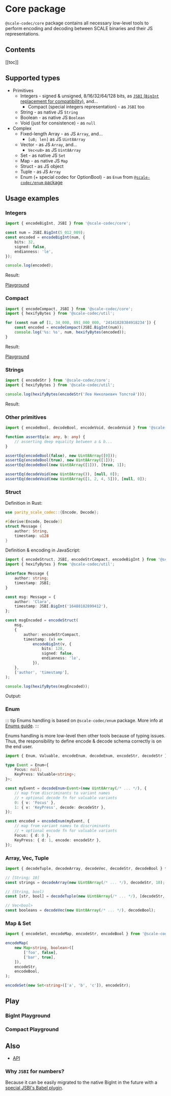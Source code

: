 # Core package

`@scale-codec/core` package contains all necessary low-level tools to perform encoding and decoding between SCALE binaries and their JS representations.

## Contents

[[toc]]

## Supported types

-   Primitives
    -   Integers - signed & unsigned, 8/16/32/64/128 bits, as [`JSBI` (`BigInt` replacement for compatibility)](https://github.com/GoogleChromeLabs/jsbi), and...
        -   Compact (special integers representation) - as `JSBI` too
    -   String - as native JS `String`
    -   Boolean - as native JS `Boolean`
    -   Void (just for consistence) - as `null`
-   Complex
    -   Fixed-length Array - as JS `Array`, and...
        -   `[u8; len]` as JS `Uint8Array`
    -   Vector - as JS `Array`, and...
        -   `Vec<u8>` as JS `Uint8Array`
    -   Set - as native JS `Set`
    -   Map - as native JS `Map`
    -   Struct - as JS object
    -   Tuple - as JS `Array`
    -   Enum (+ special codec for OptionBool) - as `Enum` from [`@scale-codec/enum` package](./enum)

## Usage examples

<script setup>
import BigIntPlayground from './components/BigIntPlayground.vue'
import BigIntEncode from './components/BigIntEncode.vue'
import CompactPlayground from './components/CompactPlayground.vue'
import CompactEncode from './components/CompactEncode.vue'
import StrEncode from './components/StrEncode.vue'
import CoreStructResult from './components/CoreStructResult.vue'
</script>

### Integers

```ts
import { encodeBigInt, JSBI } from '@scale-codec/core';

const num = JSBI.BigInt(5_012_009);
const encoded = encodeBigInt(num, {
    bits: 32,
    signed: false,
    endianness: 'le',
});

console.log(encoded);
```

Result:

<BigIntEncode :bits="32" endianness="le" num="5012009" />

[Playground](#bigint-playground)

### Compact

```ts
import { encodeCompact, JSBI } from '@scale-codec/core';
import { hexifyBytes } from '@scale-codec/util';

for (const num of [1, 34_000, 891_000_000, '24141828384918234']) {
    const encoded = encodeCompact(JSBI.BigInt(num));
    console.log('%s: %s', num, hexifyBytes(encoded));
}
```

Result:

<p><template v-for="x in [1, 34_000, 891_000_000, '24141828384918234']">{{ x }}: <code><CompactEncode :num="String(x)" hex /></code><br></template></p>

[Playground](#compact-playground)

### Strings

```ts
import { encodeStr } from '@scale-codec/core';
import { hexifyBytes } from '@scale-codec/util';

console.log(hexifyBytes(encodeStr('Лев Николаевич Толстой')));
```

Result:

<code><StrEncode val="Лев Николаевич Толстой" /></code>

### Other primitives

```ts
import { encodeBool, decodeBool, encodeVoid, decodeVoid } from '@scale-codec/core';

function assertEq(a: any, b: any) {
    // asserting deep equality between a & b...
}

assertEq(encodeBool(false), new Uint8Array([0]));
assertEq(encodeBool(true), new Uint8Array([1]));
assertEq(decodeBool(new Uint8Array([1])), [true, 1]);

assertEq(decodeVoid(new Uint8Array()), [null, 0]);
assertEq(decodeVoid(new Uint8Array([1, 2, 4, 5])), [null, 0]);
```

### Struct

Definition in Rust:

```rust
use parity_scale_codec::{Encode, Decode};

#[derive(Encode, Decode)]
struct Message {
    author: String,
    timestamp: u128
}
```

Definition & encoding in JavaScript:

```ts
import { encodeStruct, JSBI, encodeStrCompact, encodeBigInt } from '@scale-codec/core';
import { hexifyBytes } from '@scale-codec/util';

interface Message {
    author: string;
    timestamp: JSBI;
}

const msg: Message = {
    author: 'Clara',
    timestamp: JSBI.BigInt('16488182899412'),
};

const msgEncoded = encodeStruct(
    msg,
    {
        author: encodeStrCompact,
        timestamp: (v) =>
            encodeBigInt(v, {
                bits: 128,
                signed: false,
                endianness: 'le',
            }),
    },
    ['author', 'timestamp'],
);

console.log(hexifyBytes(msgEncoded));
```

Output:

<code><CoreStructResult /></code>

### Enum

::: tip
Enums handling is based on `@scale-codec/enum` package. More info at [Enums guide](./enum.md).
:::

Enums handling is more low-level then other tools because of typing issues. Thus, the responsibility to define encode & decode schema correctly is on the end user.

```ts
import { Enum, Valuable, encodeEnum, decodeEnum, encodeStr, decodeStr } from '@scale-codec/core';

type Event = Enum<{
    Focus: null;
    KeyPress: Valuable<string>;
}>;

const myEvent = decodeEnum<Event>(new Uint8Array(/* ... */), {
    // map from discriminants to variant names
    // + optional decode fn for valuable variants
    0: { v: 'Focus' },
    1: { v: 'KeyPress', decode: decodeStr },
});

const encoded = encodeEnum(myEvent, {
    // map from variant names to discriminants
    // + optional encode fn for valuable variants
    Focus: { d: 0 },
    KeyPress: { d: 1, encode: encodeStr },
});
```

### Array, Vec, Tuple

```ts
import { decodeTuple, decodeArray, decodeVec, decodeStr, decodeBool } from '@scale-codec/core';

// [String; 10]
const strings = decodeArray(new Uint8Array(/* ... */), decodeStr, 10);

// (String, bool)
const [str, bool] = decodeTuple(new Uint8Array(/* ... */), [decodeStr, decodeBool]);

// Vec<bool>
const booleans = decodeVec(new Uint8Array(/* ... */), decodeBool);
```

### Map & Set

```ts
import { encodeSet, encodeMap, encodeStr, encodeBool } from '@scale-codec/core';

encodeMap(
    new Map<string, boolean>([
        ['foo', false],
        ['bar', true],
    ]),
    encodeStr,
    encodeBool,
);

encodeSet(new Set<string>(['a', 'b', 'c']), encodeStr);
```

## Play

### BigInt Playground

<BigIntPlayground class="mt-4" />

### Compact Playground

<CompactPlayground class="mt-4" />

## Also

-   [API](../api/core)

### Why `JSBI` for numbers?

Because it can be easily migrated to the native BigInt in the future with a [special JSBI's Babel plugin](https://github.com/GoogleChromeLabs/babel-plugin-transform-jsbi-to-bigint).
